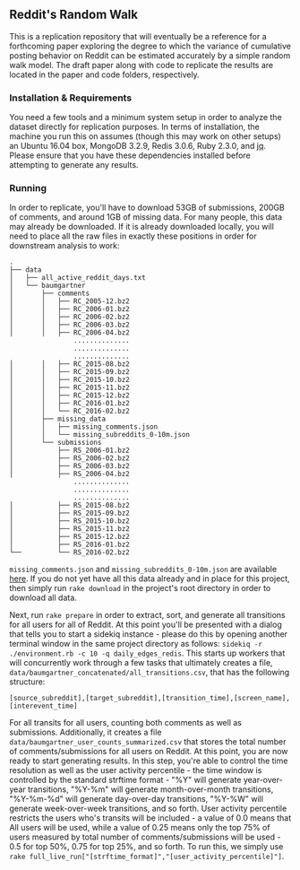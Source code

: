 ## Reddit's Random Walk
 
This is a replication repository that will eventually be a reference for a forthcoming paper exploring the degree to which the variance of cumulative posting behavior on Reddit can be estimated accurately by a simple random walk model. The draft paper along with code to replicate the results are located in the paper and code folders, respectively.

### Installation & Requirements

You need a few tools and a minimum system setup in order to analyze the dataset directly for replication purposes. In terms of installation, the machine you run this on assumes (though this may work on other setups) an Ubuntu 16.04 box, MongoDB 3.2.9, Redis 3.0.6, Ruby 2.3.0, and [jq](https://stedolan.github.io/jq/). Please ensure that you have these dependencies installed before attempting to generate any results.

### Running 

In order to replicate, you'll have to download 53GB of submissions, 200GB of comments, and around 1GB of missing data. For many people, this data may already be downloaded. If it is already downloaded locally, you will need to place all the raw files in exactly these positions in order for downstream analysis to work:
```
.
├── data
│   ├── all_active_reddit_days.txt
│   └── baumgartner
│       ├── comments
│       │   ├── RC_2005-12.bz2
│       │   ├── RC_2006-01.bz2
│       │   ├── RC_2006-02.bz2
│       │   ├── RC_2006-03.bz2
│       │   ├── RC_2006-04.bz2
                ..............
                ..............
                ..............
│       │   ├── RC_2015-08.bz2
│       │   ├── RC_2015-09.bz2
│       │   ├── RC_2015-10.bz2
│       │   ├── RC_2015-11.bz2
│       │   ├── RC_2015-12.bz2
│       │   ├── RC_2016-01.bz2
│       │   └── RC_2016-02.bz2
│       ├── missing_data
│       │   ├── missing_comments.json
│       │   └── missing_subreddits_0-10m.json
│       └── submissions
│           ├── RS_2006-01.bz2
│           ├── RS_2006-02.bz2
│           ├── RS_2006-03.bz2
│           ├── RS_2006-04.bz2
                ..............
                ..............
                ..............
│           ├── RS_2015-08.bz2
│           ├── RS_2015-09.bz2
│           ├── RS_2015-10.bz2
│           ├── RS_2015-11.bz2
│           ├── RS_2015-12.bz2
│           ├── RS_2016-01.bz2
└──         └── RS_2016-02.bz2
```

`missing_comments.json` and `missing_subreddits_0-10m.json` are available [here](http://www.devingaffney.com/files/missing_comments_and_early_missing_submissions.zip). If you do not yet have all this data already and in place for this project, then simply run `rake download` in the project's root directory in order to download all data.

Next, run `rake prepare` in order to extract, sort, and generate all transitions for all users for all of Reddit. At this point you'll be presented with a dialog that tells you to start a sidekiq instance - please do this by opening another terminal window in the same project directory as follows: `sidekiq -r ./environment.rb -c 10 -q daily_edges_redis`. This starts up workers that will concurrently work through a few tasks that ultimately creates a file, `data/baumgartner_concatenated/all_transitions.csv`, that has the following structure:

```
[source_subreddit],[target_subreddit],[transition_time],[screen_name],[interevent_time]
```

For all transits for all users, counting both comments as well as submissions. Additionally, it creates a file `data/baumgartner_user_counts_summarized.csv` that stores the total number of comments/submissions for all users on Reddit. At this point, you are now ready to start generating results. In this step, you're able to control the time resolution as well as the user activity percentile - the time window is controlled by the standard strftime format - "%Y" will generate year-over-year transitions, "%Y-%m" will generate month-over-month transitions, "%Y-%m-%d" will generate day-over-day transitions, "%Y-%W" will generate week-over-week transitions, and so forth. User activity percentile restricts the users who's transits will be included - a value of 0.0 means that All users will be used, while a value of 0.25 means only the top 75% of users measured by total number of comments/submissions will be used - 0.5 for top 50%, 0.75 for top 25%, and so forth. To run this, we simply use `rake full_live_run["[strftime_format]","[user_activity_percentile]"]`.